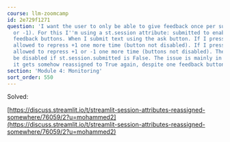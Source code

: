```yaml
---
course: llm-zoomcamp
id: 2e729f1271
question: 'I want the user to only be able to give feedback once per submission (+1
  or -1). For this I''m using a st.session attribute: submitted to enable or disable
  feedback buttons. When I submit text using the ask button. If I pressed +1, I''m
  allowed to repress +1 one more time (button not disabled). If I pressed -1, I''m
  allowed to repress +1 or -1 one more time (buttons not disabled). The buttons should
  be disabled if st.session.submitted is False. The issue is mainly in st.session.submitted,
  it gets somehow reassigned to True again, despite one feedback button being pushed.'
section: 'Module 4: Monitoring'
sort_order: 550
---
```


Solved:

[https://discuss.streamlit.io/t/streamlit-session-attributes-reassigned-somewhere/76059/2?u=mohammed2](https://discuss.streamlit.io/t/streamlit-session-attributes-reassigned-somewhere/76059/2?u=mohammed2)

